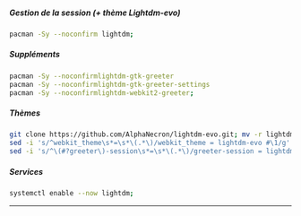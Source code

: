 ##### Gestion de la session (+ thème Lightdm-evo)
```bash
pacman -Sy --noconfirm lightdm;
```

##### Suppléments
```bash
pacman -Sy --noconfirmlightdm-gtk-greeter
pacman -Sy --noconfirmlightdm-gtk-greeter-settings
pacman -Sy --noconfirmlightdm-webkit2-greeter;
```

##### Thèmes 
```bash
git clone https://github.com/AlphaNecron/lightdm-evo.git; mv -r lightdm-evo /usr/share/lightdm-webkit/themes/lightdm-evo;
sed -i 's/^webkit_theme\s*=\s*\(.*\)/webkit_theme = lightdm-evo #\1/g' /etc/lightdm/lightdm-webkit2-greeter.conf;
sed -i 's/^\(#?greeter\)-session\s*=\s*\(.*\)/greeter-session = lightdm-webkit2-greeter #\1/ #\2g' /etc/lightdm/lightdm.conf;
```

##### Services
```bash
systemctl enable --now lightdm;
```


----------------------------------------------------------------------------------------------------------------------------------------------------------
